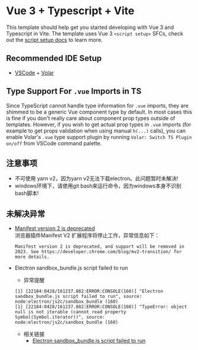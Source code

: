 # Vue 3 + Typescript + Vite

This template should help get you started developing with Vue 3 and Typescript in Vite. The template uses Vue 3 `<script setup>` SFCs, check out the [script setup docs](https://v3.vuejs.org/api/sfc-script-setup.html#sfc-script-setup) to learn more.

## Recommended IDE Setup

- [VSCode](https://code.visualstudio.com/) + [Volar](https://marketplace.visualstudio.com/items?itemName=johnsoncodehk.volar)

## Type Support For `.vue` Imports in TS

Since TypeScript cannot handle type information for `.vue` imports, they are shimmed to be a generic Vue component type by default. In most cases this is fine if you don't really care about component prop types outside of templates. However, if you wish to get actual prop types in `.vue` imports (for example to get props validation when using manual `h(...)` calls), you can enable Volar's `.vue` type support plugin by running `Volar: Switch TS Plugin on/off` from VSCode command palette.

## 注意事项

- 不可使用 yarn v2，因为yarn v2无法下载electron。此问题暂时未解决!
- windows环境下，请使用git bash来运行命令，因为windows本身不识别bash脚本!

## 未解决异常

- [Manifest version 2 is deprecated](https://techdows.com/2021/09/chrome-manifest-v2-extensions.html)  
  浏览器插件Manifest V2 扩展程序将停止工作，异常信息如下：

  ```error
  Manifest version 2 is deprecated, and support will be removed in 2023. See https://developer.chrome.com/blog/mv2-transition/ for more details. 
  ```

- Electron sandbox_bundle.js script failed to run
  - 异常提醒  

  ```error
  [1] [22184:0428/161237.882:ERROR:CONSOLE(160)] "Electron sandbox_bundle.js script failed to run", source: node:electron/js2c/sandbox_bundle (160)
  [1] [22184:0428/161237.882:ERROR:CONSOLE(160)] "TypeError: object null is not iterable (cannot read property Symbol(Symbol.iterator))", source: node:electron/js2c/sandbox_bundle (160)
  ```

  - 相关链接
    - [Electron sandbox_bundle.js script failed to run](https://github.com/electron/electron/issues/32133)
